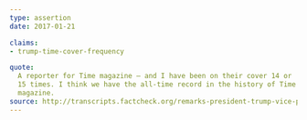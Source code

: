 ```yaml
---
type: assertion
date: 2017-01-21

claims:
- trump-time-cover-frequency

quote:
  A reporter for Time magazine — and I have been on their cover 14 or
  15 times. I think we have the all-time record in the history of Time
  magazine.
source: http://transcripts.factcheck.org/remarks-president-trump-vice-president-pence-cia-headquarters/
---
```

